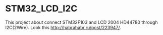 STM32_LCD_I2C
=============

This project about connect STM32F103 and LCD 2004 HD44780 through I2C(2Wire). Look this http://habrahabr.ru/post/223947/.

